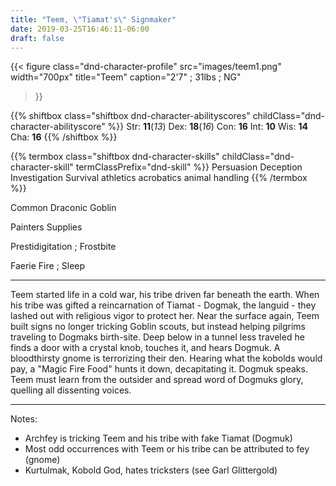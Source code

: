 ```yaml
---
title: "Teem, \"Tiamat's\" Signmaker"
date: 2019-03-25T16:46:11-06:00
draft: false
---
```


{{< figure
  class="dnd-character-profile"
  src="images/teem1.png"
  width="700px"
  title="Teem"
  caption="2'7\" ; 31lbs ; NG"
>}}

{{% shiftbox class="shiftbox dnd-character-abilityscores" childClass="dnd-character-abilityscore" %}}
Str: **11**(_13_)
Dex: **18**(_16_)
Con: **16**
Int: **10**
Wis: **14**
Cha: **16**
{{% /shiftbox %}}

{{% termbox class="shiftbox dnd-character-skills" childClass="dnd-character-skill" termClassPrefix="dnd-skill" %}}
Persuasion
Deception
Investigation
Survival
athletics
acrobatics
animal handling
{{% /termbox %}}

Common Draconic Goblin

Painters Supplies

Prestidigitation ; Frostbite

Faerie Fire ; Sleep

---

Teem started life in a cold war, his tribe driven far beneath the earth.
When his tribe was gifted a reincarnation of Tiamat - Dogmak, the languid - they lashed out with religious vigor to protect her.
Near the surface again, Teem built signs no longer tricking Goblin scouts, but instead helping pilgrims traveling to Dogmaks birth-site.
Deep below in a tunnel less traveled he finds a door with a crystal knob, touches it, and hears Dogmuk.
A bloodthirsty gnome is terrorizing their den.
Hearing what the kobolds would pay, a "Magic Fire Food" hunts it down, decapitating it.
Dogmuk speaks.
Teem must learn from the outsider and spread word of Dogmuks glory, quelling all dissenting voices.

---

Notes:

* Archfey is tricking Teem and his tribe with fake Tiamat (Dogmuk)
* Most odd occurrences with Teem or his tribe can be attributed to fey (gnome)
* Kurtulmak, Kobold God, hates tricksters (see Garl Glittergold)
